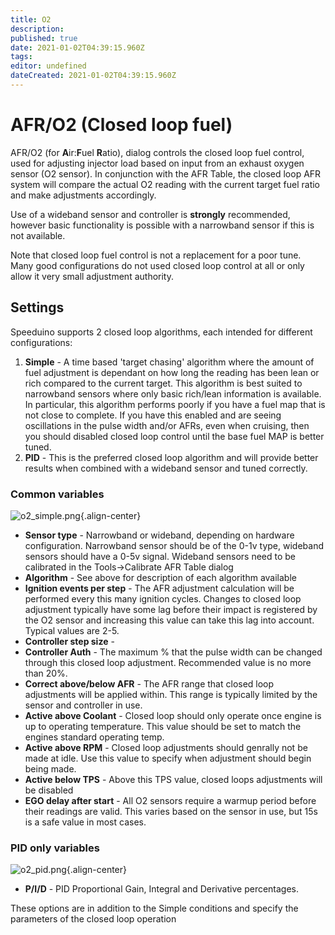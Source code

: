 ```yaml
---
title: O2
description: 
published: true
date: 2021-01-02T04:39:15.960Z
tags: 
editor: undefined
dateCreated: 2021-01-02T04:39:15.960Z
---
```


# AFR/O2 (Closed loop fuel)

AFR/O2 (for **A**ir:**F**uel **R**atio), dialog controls the closed loop fuel control, used for adjusting injector load based on input from an exhaust oxygen sensor (O2 sensor). In conjunction with the AFR Table, the closed loop AFR system will compare the actual O2 reading with the current target fuel ratio and make adjustments accordingly.

Use of a wideband sensor and controller is **strongly** recommended, however basic functionality is possible with a narrowband sensor if this is not available.

Note that closed loop fuel control is not a replacement for a poor tune. Many good configurations do not used closed loop control at all or only allow it very small adjustment authority.

## Settings

Speeduino supports 2 closed loop algorithms, each intended for different configurations:

1. **Simple** - A time based 'target chasing' algorithm where the amount of fuel adjustment is dependant on how long the reading has been lean or rich compared to the current target. This algorithm is best suited to narrowband sensors where only basic rich/lean information is available. In particular, this algorithm performs poorly if you have a fuel map that is not close to complete. If you have this enabled and are seeing oscillations in the pulse width and/or AFRs, even when cruising, then you should disabled closed loop control until the base fuel MAP is better tuned.
2. **PID** - This is the preferred closed loop algorithm and will provide better results when combined with a wideband sensor and tuned correctly.

### Common variables
![o2_simple.png](/img/tuning/o2_simple.png){.align-center}

* **Sensor type** - Narrowband or wideband, depending on hardware configuration. Narrowband sensor should be of the 0-1v type, wideband sensors should have a 0-5v signal. Wideband sensors need to be calibrated in the Tools-&gt;Calibrate AFR Table dialog
* **Algorithm** - See above for description of each algorithm available
* **Ignition events per step** - The AFR adjustment calculation will be performed every this many ignition cycles. Changes to closed loop adjustment typically have some lag before their impact is registered by the O2 sensor and increasing this value can take this lag into account. Typical values are 2-5.
* **Controller step size** -
* **Controller Auth** - The maximum % that the pulse width can be changed through this closed loop adjustment. Recommended value is no more than 20%.
* **Correct above/below AFR** - The AFR range that closed loop adjustments will be applied within. This range is typically limited by the sensor and controller in use.
* **Active above Coolant** - Closed loop should only operate once engine is up to operating temperature. This value should be set to match the engines standard operating temp.
* **Active above RPM** - Closed loop adjustments should genrally not be made at idle. Use this value to specify when adjustment should begin being made.
* **Active below TPS** - Above this TPS value, closed loops adjustments will be disabled
* **EGO delay after start** - All O2 sensors require a warmup period before their readings are valid. This varies based on the sensor in use, but 15s is a safe value in most cases.

### PID only variables
![o2_pid.png](/img/tuning/o2_pid.png){.align-center}

* **P/I/D** - PID Proportional Gain, Integral and Derivative percentages.

These options are in addition to the Simple conditions and specify the parameters of the closed loop operation

